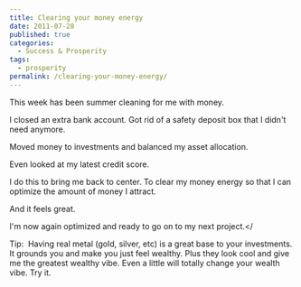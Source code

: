 ```yaml
---
title: Clearing your money energy
date: 2011-07-28
published: true
categories:
  - Success & Prosperity
tags:
  - prosperity
permalink: /clearing-your-money-energy/
---
```

This week has been summer cleaning for me with money.

I closed an extra bank account. Got rid of a safety deposit box that I didn't need anymore.

Moved money to investments and balanced my asset allocation.

Even looked at my latest credit score.

I do this to bring me back to center. To clear my money energy so that I can optimize the amount of money I attract.

And it feels great.

I'm now again optimized and ready to go on to my next project.</

Tip:  Having real metal (gold, silver, etc) is a great base to your investments. It grounds you and make you just feel wealthy. Plus they look cool and give me the greatest wealthy vibe. Even a little will totally change your wealth vibe. Try it.
